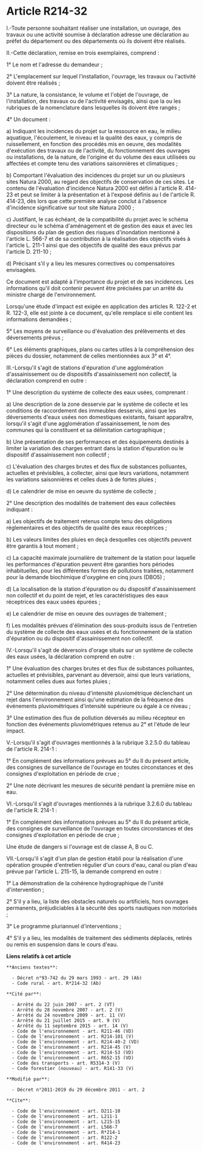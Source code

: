 # Article R214-32

I.-Toute personne souhaitant réaliser une installation, un ouvrage, des travaux ou une activité soumise à déclaration adresse
une déclaration au préfet du département ou des départements où ils doivent être réalisés. 

II.-Cette déclaration, remise en trois exemplaires, comprend : 

1° Le nom et l'adresse du demandeur ; 

2° L'emplacement sur lequel l'installation, l'ouvrage, les travaux ou l'activité doivent être réalisés ; 

3° La nature, la consistance, le volume et l'objet de l'ouvrage, de l'installation, des travaux ou de l'activité envisagés,
ainsi que la ou les rubriques de la nomenclature dans lesquelles ils doivent être rangés ; 

4° Un document : 

a) Indiquant les incidences du projet sur la ressource en eau, le milieu aquatique, l'écoulement, le niveau et la qualité des
eaux, y compris de ruissellement, en fonction des procédés mis en oeuvre, des modalités d'exécution des travaux ou de
l'activité, du fonctionnement des ouvrages ou installations, de la nature, de l'origine et du volume des eaux utilisées ou
affectées et compte tenu des variations saisonnières et climatiques ; 

b) Comportant l'évaluation des incidences du projet sur un ou plusieurs sites Natura 2000, au regard des objectifs de
conservation de ces sites. Le contenu de l'évaluation d'incidence Natura 2000 est défini à l'article R. 414-23 et peut se
limiter à la présentation et à l'exposé définis au I de l'article R. 414-23, dès lors que cette première analyse conclut à
l'absence d'incidence significative sur tout site Natura 2000 ; 

c) Justifiant, le cas échéant, de la compatibilité du projet avec le schéma directeur ou le schéma d'aménagement et de
gestion des eaux et avec les dispositions du plan de gestion des risques d'inondation mentionné à l'article L. 566-7 et de sa
contribution à la réalisation des objectifs visés à l'article L. 211-1 ainsi que des objectifs de qualité des eaux prévus par
l'article D. 211-10 ; 

d) Précisant s'il y a lieu les mesures correctives ou compensatoires envisagées. 

Ce document est adapté à l'importance du projet et de ses incidences. Les informations qu'il doit contenir peuvent être
précisées par un arrêté du ministre chargé de l'environnement. 

Lorsqu'une étude d'impact est exigée en application des articles R. 122-2 et R. 122-3, elle est jointe à ce document, qu'elle
remplace si elle contient les informations demandées ; 

5° Les moyens de surveillance ou d'évaluation des prélèvements et des déversements prévus ; 

6° Les éléments graphiques, plans ou cartes utiles à la compréhension des pièces du dossier, notamment de celles mentionnées
aux 3° et 4°. 

III.-Lorsqu'il s'agit de stations d'épuration d'une agglomération d'assainissement ou de dispositifs d'assainissement non
collectif, la déclaration comprend en outre : 

1° Une description du système de collecte des eaux usées, comprenant : 

a) Une description de la zone desservie par le système de collecte et les conditions de raccordement des immeubles desservis,
ainsi que les déversements d'eaux usées non domestiques existants, faisant apparaître, lorsqu'il s'agit d'une agglomération
d'assainissement, le nom des communes qui la constituent et sa délimitation cartographique ; 

b) Une présentation de ses performances et des équipements destinés à limiter la variation des charges entrant dans la
station d'épuration ou le dispositif d'assainissement non collectif ; 

c) L'évaluation des charges brutes et des flux de substances polluantes, actuelles et prévisibles, à collecter, ainsi que
leurs variations, notamment les variations saisonnières et celles dues à de fortes pluies ; 

d) Le calendrier de mise en oeuvre du système de collecte ; 

2° Une description des modalités de traitement des eaux collectées indiquant : 

a) Les objectifs de traitement retenus compte tenu des obligations réglementaires et des objectifs de qualité des eaux
réceptrices ; 

b) Les valeurs limites des pluies en deçà desquelles ces objectifs peuvent être garantis à tout moment ; 

c) La capacité maximale journalière de traitement de la station pour laquelle les performances d'épuration peuvent être
garanties hors périodes inhabituelles, pour les différentes formes de pollutions traitées, notamment pour la demande
biochimique d'oxygène en cinq jours (DBO5) ; 

d) La localisation de la station d'épuration ou du dispositif d'assainissement non collectif et du point de rejet, et les
caractéristiques des eaux réceptrices des eaux usées épurées ; 

e) Le calendrier de mise en oeuvre des ouvrages de traitement ; 

f) Les modalités prévues d'élimination des sous-produits issus de l'entretien du système de collecte des eaux usées et du
fonctionnement de la station d'épuration ou du dispositif d'assainissement non collectif. 

IV.-Lorsqu'il s'agit de déversoirs d'orage situés sur un système de collecte des eaux usées, la déclaration comprend en
outre : 

1° Une évaluation des charges brutes et des flux de substances polluantes, actuelles et prévisibles, parvenant au déversoir,
ainsi que leurs variations, notamment celles dues aux fortes pluies ; 

2° Une détermination du niveau d'intensité pluviométrique déclenchant un rejet dans l'environnement ainsi qu'une estimation
de la fréquence des événements pluviométriques d'intensité supérieure ou égale à ce niveau ; 

3° Une estimation des flux de pollution déversés au milieu récepteur en fonction des événements pluviométriques retenus au 2°
et l'étude de leur impact. 

V.-Lorsqu'il s'agit d'ouvrages mentionnés à la rubrique 3.2.5.0 du tableau de l'article R. 214-1 : 

1° En complément des informations prévues au 5° du II du présent article, des consignes de surveillance de l'ouvrage en
toutes circonstances et des consignes d'exploitation en période de crue ; 

2° Une note décrivant les mesures de sécurité pendant la première mise en eau. 

VI.-Lorsqu'il s'agit d'ouvrages mentionnés à la rubrique 3.2.6.0 du tableau de l'article R. 214-1 : 

1° En complément des informations prévues au 5° du II du présent article, des consignes de surveillance de l'ouvrage en
toutes circonstances et des consignes d'exploitation en période de crue ; 

Une étude de dangers si l'ouvrage est de classe A, B ou C. 

VII.-Lorsqu'il s'agit d'un plan de gestion établi pour la réalisation d'une opération groupée d'entretien régulier d'un cours
d'eau, canal ou plan d'eau prévue par l'article L. 215-15, la demande comprend en outre : 

1° La démonstration de la cohérence hydrographique de l'unité d'intervention ; 

2° S'il y a lieu, la liste des obstacles naturels ou artificiels, hors ouvrages permanents, préjudiciables à la sécurité des
sports nautiques non motorisés ; 

3° Le programme pluriannuel d'interventions ; 

4° S'il y a lieu, les modalités de traitement des sédiments déplacés, retirés ou remis en suspension dans le cours d'eau.

**Liens relatifs à cet article**

	**Anciens textes**:

	  - Décret n°93-742 du 29 mars 1993 - art. 29 (Ab)
	  - Code rural - art. R*214-32 (Ab)

	**Cité par**:

	  - Arrêté du 22 juin 2007 - art. 2 (VT)
	  - Arrêté du 28 novembre 2007 - art. 2 (V)
	  - Arrêté du 24 novembre 2009 - art. 11 (V)
	  - Arrêté du 21 juillet 2015 - art. 9 (V)
	  - Arrêté du 11 septembre 2015 - art. 14 (V)
	  - Code de l'environnement - art. R211-46 (VD)
	  - Code de l'environnement - art. R214-101 (V)
	  - Code de l'environnement - art. R214-40-2 (VD)
	  - Code de l'environnement - art. R214-45 (V)
	  - Code de l'environnement - art. R214-53 (VD)
	  - Code de l'environnement - art. R652-15 (VD)
	  - Code des transports - art. R5314-3 (V)
	  - Code forestier (nouveau) - art. R141-33 (V)

	**Modifié par**:

	  - Décret n°2011-2019 du 29 décembre 2011 - art. 2

	**Cite**:

	  - Code de l'environnement - art. D211-10
	  - Code de l'environnement - art. L211-1
	  - Code de l'environnement - art. L215-15
	  - Code de l'environnement - art. L566-7
	  - Code de l'environnement - art. R*214-1
	  - Code de l'environnement - art. R122-2
	  - Code de l'environnement - art. R414-23
